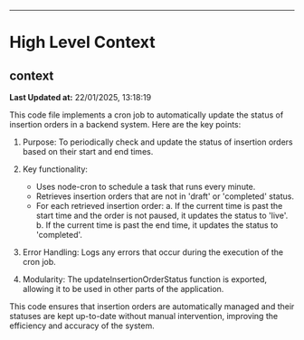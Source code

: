 

---
# High Level Context
## context
**Last Updated at:** 22/01/2025, 13:18:19

This code file implements a cron job to automatically update the status of insertion orders in a backend system. Here are the key points:

1. Purpose: To periodically check and update the status of insertion orders based on their start and end times.

2. Key functionality:
   - Uses node-cron to schedule a task that runs every minute.
   - Retrieves insertion orders that are not in 'draft' or 'completed' status.
   - For each retrieved insertion order:
     a. If the current time is past the start time and the order is not paused, it updates the status to 'live'.
     b. If the current time is past the end time, it updates the status to 'completed'.

3. Error Handling: Logs any errors that occur during the execution of the cron job.

4. Modularity: The updateInsertionOrderStatus function is exported, allowing it to be used in other parts of the application.

This code ensures that insertion orders are automatically managed and their statuses are kept up-to-date without manual intervention, improving the efficiency and accuracy of the system.
